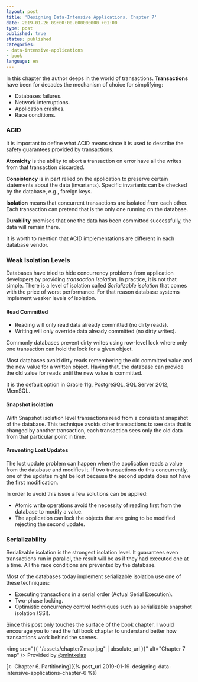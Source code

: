 ```yaml
---
layout: post
title: 'Designing Data-Intensive Applications. Chapter 7'
date: 2019-01-26 09:00:00.000000000 +01:00
type: post
published: true 
status: published
categories:
- data-intensive-applications
- book
language: en
---
```


In this chapter the author deeps in the world of transactions. **Transactions** have been for decades the mechanism of choice for simplifying:
- Databases failures.
- Network interruptions.
- Application crashes.
- Race conditions.


### ACID

It is important to define what ACID means since it is used to describe the safety guarantees provided by transactions.

**Atomicity** is the ability to abort a transaction on error have all the writes from that transaction discarded.

**Consistency** is in part relied on the application to preserve certain statements about the data (invariants). Specific invariants can be checked by the database, e.g., foreign keys.

**Isolation** means that concurrent transactions are isolated from each other. Each transaction can pretend that is the only one running on the database.

**Durability** promises that one the data has been committed successfully, the data will remain there. 

It is worth to mention that ACID implementations are different in each database vendor.


### Weak Isolation Levels

Databases have tried to hide concurrency problems from application developers by providing *transaction isolation*. In practice, it is not that simple. There is a level of isolation called *Serializable isolation* that comes with the price of worst performance. For that reason database systems implement weaker levels of isolation.

#### Read Committed

- Reading will only read data already committed (no dirty reads).
- Writing will only override data already committed (no dirty writes).

Commonly databases prevent dirty writes using row-level lock where only one transaction can hold the lock for a given object.

Most databases avoid dirty reads remembering the old committed value and the new value for a written object. Having that, the database can provide the old value for reads until the new value is committed. 


It is the default option in Oracle 11g, PostgreSQL, SQL Server 2012, MemSQL.

#### Snapshot isolation

With Snapshot isolation level transactions read from a consistent snapshot of the database. This technique avoids other transactions to see data that is changed by another transaction, each transaction sees only the old data from that particular point in time.


#### Preventing Lost Updates

The lost update problem can happen when the application reads a value from the database and modifies it. If two transactions do this concurrently, one of the updates might be lost because the second update does not have the first modification.

In order to avoid this issue a few solutions can be applied:

- Atomic write operations avoid the necessity of reading first from the database to modify a value.
- The application can lock the objects that are going to be modified rejecting the second update.



### Serializability

Serializable isolation is the strongest isolation level. It guarantees even transactions run in parallel, the result will be as if they had executed one at a time. All the race conditions are prevented by the database.

Most of the databases today implement serializable isolation use one of these techniques:

- Executing transactions in a serial order (Actual Serial Execution).
- Two-phase locking.
- Optimistic concurrency control techniques such as serializable snapshot isolation (SSI).



Since this post only touches the surface of the book chapter. I would encourage you to read the full book chapter to understand better how transactions work behind the scenes. 


<img src="{{ "/assets/chapter7.map.jpg" | absolute_url }}" alt="Chapter 7 map" />
Provided by <a href="https://twitter.com/mintxelas" target="_blank">@mintxelas</a>

[<- Chapter 6. Partitioning]({% post_url 2019-01-19-designing-data-intensive-applications-chapter-6 %})